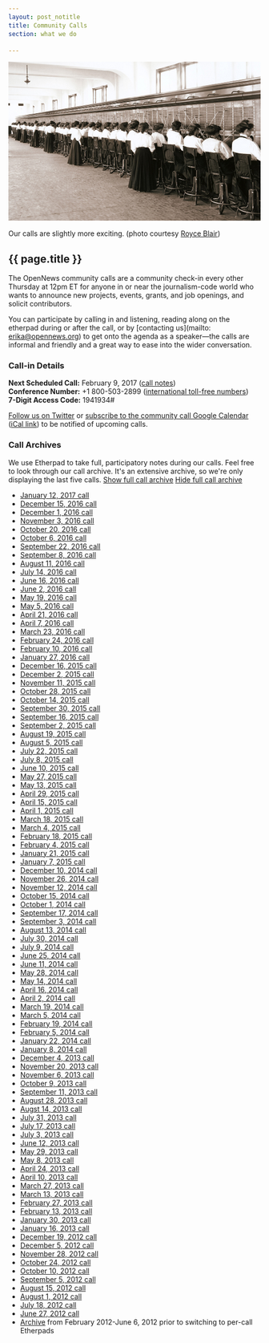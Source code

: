 ```yaml
---
layout: post_notitle
title: Community Calls
section: what we do

---
```


<img src="/media/img/operators.jpg" class="topline">
<p class="caption">Our calls are slightly more exciting. (photo courtesy <a href="https://www.flickr.com/photos/ironrodart/4154904299">Royce Blair</a>)</p>

<h2>{{ page.title }}</h2>

<p class="bodybig">The OpenNews community calls are a community check-in every other Thursday at 12pm ET for anyone in or near the journalism-code world who wants to announce new projects, events, grants, and job openings, and solicit contributors.</p>

You can participate by calling in and listening, reading along on the etherpad during or after the call, or by [contacting us](mailto: erika@opennews.org) to get onto the agenda as a speaker—the calls are informal and friendly and a great way to ease into the wider conversation.

### Call-in Details

**Next Scheduled Call:** February 9, 2017 ([call notes](https://public.etherpad-mozilla.org/p/opennews-calls-Feb9)) <br />
**Conference Number:** +1 800-503-2899 ([international toll-free numbers](https://wiki.mozilla.org/Webmakers/Community_Calls/International))<br />
**7-Digit Access Code:** 1941934#<br />

[Follow us on Twitter](https://twitter.com/opennews") or [subscribe to the community call Google Calendar](https://www.google.com/calendar/embed?src=r2u7nkls68sk5cbqr5u07c36kc@group.calendar.google.com)  ([iCal link](https://www.google.com/calendar/ical/r2u7nkls68sk5cbqr5u07c36kc@group.calendar.google.com/public/basic.ics)) to be notified of upcoming calls.

<div class="calllist closed">
<h3><span class="mw-headline" id="Call_Archives">Call Archives</span></h3>
<p>We use Etherpad to take full, participatory notes during our calls. Feel free to look through our call archive. It's an extensive archive, so we're only displaying the last five calls. <a href="#" class="showall more">Show full call archive</a> <a href="#" class="showall less">Hide full call archive</a>

<ul>
<li><a ref="nofollow" class="external text" href="https://public.etherpad-mozilla.org/p/opennews-calls-Jan12">January 12, 2017 call</a><li><a ref="nofollow" class="external text" href="https://public.etherpad-mozilla.org/p/opennews-calls-Dec15">December 15, 2016 call</a>
<li><a ref="nofollow" class="external text" href="https://public.etherpad-mozilla.org/p/opennews-calls-Dec1">December 1, 2016 call</a>
<li><a ref="nofollow" class="external text" href="https://public.etherpad-mozilla.org/p/opennews-calls-Nov3">November 3, 2016 call</a>
<li><a ref="nofollow" class="external text" href="https://public.etherpad-mozilla.org/p/opennews-calls-Oct20">October 20, 2016 call</a>
<li><a ref="nofollow" class="external text" href="https://public.etherpad-mozilla.org/p/opennews-calls-Oct6">October 6, 2016 call</a>
<li><a ref="nofollow" class="external text" href="https://public.etherpad-mozilla.org/p/opennews-calls-Sept22">September 22, 2016 call</a>
<li><a ref="nofollow" class="external text" href="https://public.etherpad-mozilla.org/p/opennews-calls-Sept8">September 8, 2016 call</a>
<li><a ref="nofollow" class="external text" href="https://public.etherpad-mozilla.org/p/opennews-calls-Aug11">August 11, 2016 call</a>
<li><a ref="nofollow" class="external text" href="https://public.etherpad-mozilla.org/p/opennews-calls-July14">July 14, 2016 call</a>
<li><a ref="nofollow" class="external text" href="https://public.etherpad-mozilla.org/p/opennews-calls-June16">June 16, 2016 call</a>
<li><a ref="nofollow" class="external text" href="https://public.etherpad-mozilla.org/p/opennews-calls-June2">June 2, 2016 call</a>
<li><a ref="nofollow" class="external text" href="https://public.etherpad-mozilla.org/p/opennews-calls-May19">May 19, 2016 call</a>
<li><a ref="nofollow" class="external text" href="https://public.etherpad-mozilla.org/p/opennews-calls-May5">May 5, 2016 call</a>
<li><a ref="nofollow" class="external text" href="https://public.etherpad-mozilla.org/p/opennews-calls-Apr21">April 21, 2016 call</a>
<li><a ref="nofollow" class="external text" href="https://public.etherpad-mozilla.org/p/opennews-calls-Apr7">April 7, 2016 call</a>
<li><a ref="nofollow" class="external text" href="https://public.etherpad-mozilla.org/p/opennews-calls-Mar23">March 23, 2016 call</a>
<li><a ref="nofollow" class="external text" href="https://public.etherpad-mozilla.org/p/opennews-calls-Feb24">February 24, 2016 call</a>
<li><a ref="nofollow" class="external text" href="https://public.etherpad-mozilla.org/p/opennews-calls-Feb10">February 10, 2016 call</a>
<li><a ref="nofollow" class="external text" href="https://public.etherpad-mozilla.org/p/opennews-calls-Jan27">January 27, 2016 call</a>
<li><a ref="nofollow" class="external text" href="https://public.etherpad-mozilla.org/p/opennews-calls-Dec16">December 16, 2015 call</a>
<li><a ref="nofollow" class="external text" href="https://public.etherpad-mozilla.org/p/opennews-calls-Dec2">December 2, 2015 call</a>
<li><a ref="nofollow" class="external text" href="https://public.etherpad-mozilla.org/p/opennews-calls-Nov11">November 11, 2015 call</a>
<li><a ref="nofollow" class="external text" href="https://public.etherpad-mozilla.org/p/opennews-calls-Oct28">October 28, 2015 call</a>
<li><a ref="nofollow" class="external text" href="https://public.etherpad-mozilla.org/p/opennews-calls-Oct14">October 14, 2015 call</a>
<li><a ref="nofollow" class="external text" href="https://etherpad.mozilla.org/opennews-calls-Sept30">September 30, 2015 call</a>
<li><a ref="nofollow" class="external text" href="https://etherpad.mozilla.org/opennews-calls-Sept16">September 16, 2015 call</a>
<li><a ref="nofollow" class="external text" href="https://etherpad.mozilla.org/opennews-calls-Sept2">September 2, 2015 call</a>
<li><a ref="nofollow" class="external text" href="https://etherpad.mozilla.org/opennews-calls-Aug19">August 19, 2015 call</a>
<li><a ref="nofollow" class="external text" href="https://etherpad.mozilla.org/opennews-calls-Aug5">August 5, 2015 call</a>
</li>
<li><a ref="nofollow" class="external text" href="https://etherpad.mozilla.org/opennews-calls-July22">July 22, 2015 call</a>
</li>
<li><a ref="nofollow" class="external text" href="https://etherpad.mozilla.org/opennews-calls-July8">July 8, 2015 call</a>
</li>
<li><a ref="nofollow" class="external text" href="https://etherpad.mozilla.org/opennews-calls-June10">June 10, 2015 call</a>
</li>
<li><a ref="nofollow" class="external text" href="https://etherpad.mozilla.org/opennews-calls-May27">May 27, 2015 call</a>
</li>
<li><a ref="nofollow" class="external text" href="https://etherpad.mozilla.org/opennews-calls-May13">May 13, 2015 call</a>
</li>
<li><a ref="nofollow" class="external text" href="https://etherpad.mozilla.org/opennews-calls-Apr29">April 29, 2015 call</a>
</li>
<li><a ref="nofollow" class="external text" href="https://etherpad.mozilla.org/opennews-calls-Apr15">April 15, 2015 call</a>
</li>
<li><a ref="nofollow" class="external text" href="https://etherpad.mozilla.org/opennews-calls-Apr1">April 1, 2015 call</a>
</li>
<li><a ref="nofollow" class="external text" href="https://etherpad.mozilla.org/opennews-calls-Mar18">March 18, 2015 call</a>
</li>
<li><a rel="nofollow" class="external text" href="https://etherpad.mozilla.org/opennews-calls-Mar4">March 4, 2015 call</a>
</li>
<li><a rel="nofollow" class="external text" href="https://etherpad.mozilla.org/opennews-calls-Feb18">February 18, 2015 call</a>
</li>
<li><a rel="nofollow" class="external text" href="https://etherpad.mozilla.org/opennews-calls-Feb4">February 4, 2015 call</a>
</li>
<li><a rel="nofollow" class="external text" href="https://etherpad.mozilla.org/opennews-calls-Jan21">January 21, 2015 call</a>
</li>
<li><a rel="nofollow" class="external text" href="https://etherpad.mozilla.org/opennews-calls-Jan7">January 7, 2015 call</a>
</li>
<li><a rel="nofollow" class="external text" href="https://etherpad.mozilla.org/opennews-calls-Dec10">December 10, 2014 call</a>
</li>
<li><a rel="nofollow" class="external text" href="https://etherpad.mozilla.org/opennews-calls-Nov26">November 26, 2014 call</a>
</li>
<li><a rel="nofollow" class="external text" href="https://etherpad.mozilla.org/opennews-calls-Oct29">November 12, 2014 call</a>
</li>
<li><a rel="nofollow" class="external text" href="https://etherpad.mozilla.org/opennews-calls-Oct15">October 15, 2014 call</a>
</li>
<li><a rel="nofollow" class="external text" href="https://etherpad.mozilla.org/opennews-calls-Oct1">October 1, 2014 call</a>
</li>
<li><a rel="nofollow" class="external text" href="https://etherpad.mozilla.org/opennews-calls-Sept17">September 17, 2014 call</a>
</li>
<li><a rel="nofollow" class="external text" href="https://etherpad.mozilla.org/opennews-calls-Sept3">September 3, 2014 call</a>
</li>
<li><a rel="nofollow" class="external text" href="https://etherpad.mozilla.org/opennews-calls-Aug13">August 13, 2014 call</a>
</li>
<li><a rel="nofollow" class="external text" href="https://etherpad.mozilla.org/opennews-calls-July30">July 30, 2014 call</a>
</li>
<li><a rel="nofollow" class="external text" href="https://etherpad.mozilla.org/opennews-calls-July9">July 9, 2014 call</a>
</li>
<li><a rel="nofollow" class="external text" href="https://etherpad.mozilla.org/opennews-calls-June25">June 25, 2014 call</a>
</li>
<li><a rel="nofollow" class="external text" href="https://etherpad.mozilla.org/opennews-calls-June11">June 11, 2014 call</a>
</li>
<li><a rel="nofollow" class="external text" href="https://etherpad.mozilla.org/opennews-calls-May28">May 28, 2014 call</a>
</li>
<li><a rel="nofollow" class="external text" href="https://etherpad.mozilla.org/opennews-calls-May14">May 14, 2014 call</a></li>
<li><a rel="nofollow" class="external text" href="https://etherpad.mozilla.org/opennews-calls-Apr16">April 16, 2014 call</a>
</li>
<li><a rel="nofollow" class="external text" href="https://etherpad.mozilla.org/opennews-calls-Apr2">April 2, 2014 call</a>
</li>
<li><a rel="nofollow" class="external text" href="https://etherpad.mozilla.org/opennews-calls-Mar19">March 19, 2014 call</a>
</li>
<li><a rel="nofollow" class="external text" href="https://etherpad.mozilla.org/opennews-calls-Mar5">March 5, 2014 call</a>
</li>
<li><a rel="nofollow" class="external text" href="https://etherpad.mozilla.org/opennews-calls-Feb19">February 19, 2014 call</a>
</li>
<li><a rel="nofollow" class="external text" href="https://etherpad.mozilla.org/opennews-calls-Feb5">February 5, 2014 call</a>
</li>
<li><a rel="nofollow" class="external text" href="https://etherpad.mozilla.org/opennews-calls-Jan22">January 22, 2014 call</a>
</li>
<li><a rel="nofollow" class="external text" href="https://etherpad.mozilla.org/opennews-calls-Jan8">January 8, 2014 call</a>
</li>
<li><a rel="nofollow" class="external text" href="https://etherpad.mozilla.org/opennews-calls-Dec4">December 4, 2013 call</a>
</li>
<li><a rel="nofollow" class="external text" href="https://etherpad.mozilla.org/opennews-calls-Nov20">November 20, 2013 call</a>
</li>
<li><a rel="nofollow" class="external text" href="https://etherpad.mozilla.org/opennews-calls-Nov6">November 6, 2013 call</a>
</li>
<li><a rel="nofollow" class="external text" href="https://etherpad.mozilla.org/opennews-calls-Oct9">October 9, 2013 call</a>
</li>
<li><a rel="nofollow" class="external text" href="https://etherpad.mozilla.org/opennews-calls-Sept11">September 11, 2013 call</a>
</li>
<li><a rel="nofollow" class="external text" href="https://etherpad.mozilla.org/opennews-calls-Aug28">August 28, 2013 call</a>
</li>
<li><a rel="nofollow" class="external text" href="https://etherpad.mozilla.org/opennews-calls-Aug14">Augst 14, 2013 call</a>
</li>
<li><a rel="nofollow" class="external text" href="https://etherpad.mozilla.org/opennews-calls-July31">July 31, 2013 call</a>
</li>
<li><a rel="nofollow" class="external text" href="https://etherpad.mozilla.org/opennews-calls-July17">July 17, 2013 call</a>
</li>
<li><a rel="nofollow" class="external text" href="https://etherpad.mozilla.org/opennews-calls-June26">July 3, 2013 call</a>
</li>
<li><a rel="nofollow" class="external text" href="https://etherpad.mozilla.org/opennews-calls-June12">June 12, 2013 call</a>
</li>
<li><a rel="nofollow" class="external text" href="https://etherpad.mozilla.org/opennews-calls-May29">May 29, 2013 call</a>
</li>
<li><a rel="nofollow" class="external text" href="https://etherpad.mozilla.org/opennews-calls-May8">May 8, 2013 call</a>
</li>
<li><a rel="nofollow" class="external text" href="https://etherpad.mozilla.org/opennews-calls-Apr24">April 24, 2013 call</a>
</li>
<li><a rel="nofollow" class="external text" href="https://etherpad.mozilla.org/opennews-calls-Apr10">April 10, 2013 call</a>
</li>
<li><a rel="nofollow" class="external text" href="https://etherpad.mozilla.org/opennews-calls-Mar27">March 27, 2013 call</a>
</li>
<li><a rel="nofollow" class="external text" href="https://etherpad.mozilla.org/opennews-calls-Mar13">March 13, 2013 call</a>
</li>
<li><a rel="nofollow" class="external text" href="https://etherpad.mozilla.org/opennews-calls-Feb27">February 27, 2013 call</a>
</li>
<li><a rel="nofollow" class="external text" href="https://etherpad.mozilla.org/opennews-calls-Feb13">February 13, 2013 call</a>
</li>
<li><a rel="nofollow" class="external text" href="https://etherpad.mozilla.org/opennews-calls-Jan30">January 30, 2013 call</a>
</li>
<li><a rel="nofollow" class="external text" href="https://etherpad.mozilla.org/opennews-calls-Jan16">January 16, 2013 call</a>  
</li>
<li><a rel="nofollow" class="external text" href="https://etherpad.mozilla.org/opennews-calls-Dec19">December 19, 2012 call</a>
</li>
<li><a rel="nofollow" class="external text" href="https://etherpad.mozilla.org/opennews-calls-Dec5">December 5, 2012 call</a>
</li>
<li><a rel="nofollow" class="external text" href="https://etherpad.mozilla.org/opennews-calls-Nov28">November 28, 2012 call</a>
</li>
<li><a rel="nofollow" class="external text" href="https://etherpad.mozilla.org/opennews-calls-Oct24">October 24, 2012 call</a>
</li>
<li><a rel="nofollow" class="external text" href="https://etherpad.mozilla.org/opennews-calls-Oct10">October 10, 2012 call</a>
</li>
<li><a rel="nofollow" class="external text" href="https://etherpad.mozilla.org/opennews-calls-Aug29">September 5, 2012 call</a>
</li>
<li><a rel="nofollow" class="external text" href="https://etherpad.mozilla.org/opennews-calls-Aug15">August 15, 2012 call</a>
</li>
<li><a rel="nofollow" class="external text" href="https://etherpad.mozilla.org/opennews-calls-Aug1">August 1, 2012 call</a>
</li>
<li><a rel="nofollow" class="external text" href="https://etherpad.mozilla.org/opennews-calls-July18">July 18, 2012 call</a>
</li>
<li><a rel="nofollow" class="external text" href="https://etherpad.mozilla.org/opennews-calls-June20">June 27, 2012 call</a>
</li>
<li><a rel="nofollow" class="external text" href="https://etherpad.mozilla.org/opennews-call-archive">Archive</a> from February 2012-June 6, 2012 prior to switching to per-call Etherpads
</li>
</ul>
</div>
